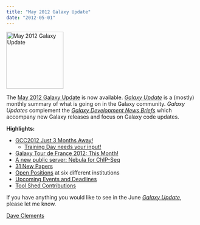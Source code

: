 ```yaml
---
title: "May 2012 Galaxy Update"
date: "2012-05-01"
---
```

<div class='right'><a href='/galaxy-updates/2012-05/'><img src="/src/images/logos/GalaxyUpdate200.png" alt="May 2012 Galaxy Update" width=150 /></a></div>

The [May 2012 Galaxy Update](/galaxy-updates/2012-05/) is now available.  *[Galaxy Update](/galaxy-updates/)* is a (mostly) monthly summary of what is going on in the Galaxy community.  *Galaxy Updates* complement the *[Galaxy Development News Briefs](/docs/)* which accompany new Galaxy releases and focus on Galaxy code updates.

**Highlights:**

* [GCC2012 Just 3 Months Away!](/galaxy-updates/2012-05/#gcc2012-just-3-months-away)
  * [Training Day needs your input!](/galaxy-updates/2012-05/#training-day-we-need-your-help)
* [Galaxy Tour de France 2012: This Month!](/galaxy-updates/2012-05/#galaxy-tour-de-france-2012)
* [A new public server: Nebula for ChIP-Seq](/galaxy-updates/2012-05/#new-public-server-nebula) 
* [31 New Papers](/galaxy-updates/2012-05/#new-papers)
* [Open Positions](/galaxy-updates/2012-05/#whos-hiring) at six different institutions
* [Upcoming Events and Deadlines](/galaxy-updates/2012-05/#upcoming-events-and-deadlines)
* [Tool Shed Contributions](/galaxy-updates/2012-05/#toolshed-contributions)

If you have anything you would like to see in the June *[Galaxy Update](/galaxy-updates/)*, please let me know.

[Dave Clements](/people/dave-clements/)
